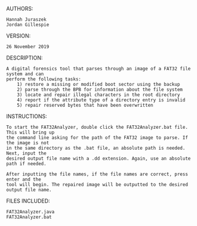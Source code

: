 AUTHORS:

	Hannah Juraszek
	Jordan Gillespie


VERSION: 

	26 November 2019


DESCRIPTION:

	A digital forensics tool that parses through an image of a FAT32 file system and can
	perform the following tasks: 
		1) restore a missing or modified boot sector using the backup
		2) parse through the BPB for information about the file system
		3) locate and repair illegal characters in the root directory
		4) report if the attribute type of a directory entry is invalid
		5) repair reserved bytes that have been overwritten


INSTRUCTIONS:

	To start the FAT32Analyzer, double click the FAT32Analyzer.bat file. This will bring up 
	the command line asking for the path of the FAT32 image to parse. If the image is not 
	in the same directory as the .bat file, an absolute path is needed. Next, input the 
	desired output file name with a .dd extension. Again, use an absolute path if needed.

	After inputting the file names, if the file names are correct, press enter and the
	tool will begin. The repaired image will be outputted to the desired output file name.


FILES INCLUDED:

	FAT32Analyzer.java
	FAT32Analyzer.bat